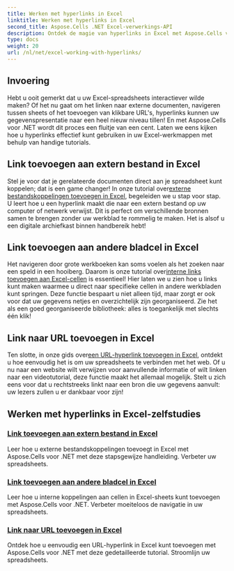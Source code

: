 ```yaml
---
title: Werken met hyperlinks in Excel
linktitle: Werken met hyperlinks in Excel
second_title: Aspose.Cells .NET Excel-verwerkings-API
description: Ontdek de magie van hyperlinks in Excel met Aspose.Cells voor .NET. Ontdek hoe eenvoudig het is om uw spreadsheets effectief te verbeteren.
type: docs
weight: 20
url: /nl/net/excel-working-with-hyperlinks/
---
```

## Invoering

Hebt u ooit gemerkt dat u uw Excel-spreadsheets interactiever wilde maken? Of het nu gaat om het linken naar externe documenten, navigeren tussen sheets of het toevoegen van klikbare URL's, hyperlinks kunnen uw gegevenspresentatie naar een heel nieuw niveau tillen! En met Aspose.Cells voor .NET wordt dit proces een fluitje van een cent. Laten we eens kijken hoe u hyperlinks effectief kunt gebruiken in uw Excel-werkmappen met behulp van handige tutorials.

## Link toevoegen aan extern bestand in Excel
Stel je voor dat je gerelateerde documenten direct aan je spreadsheet kunt koppelen; dat is een game changer! In onze tutorial over[externe bestandskoppelingen toevoegen in Excel](./add-link-to-external-file/), begeleiden we u stap voor stap. U leert hoe u een hyperlink maakt die naar een extern bestand op uw computer of netwerk verwijst. Dit is perfect om verschillende bronnen samen te brengen zonder uw werkblad te rommelig te maken. Het is alsof u een digitale archiefkast binnen handbereik hebt!

## Link toevoegen aan andere bladcel in Excel
 Het navigeren door grote werkboeken kan soms voelen als het zoeken naar een speld in een hooiberg. Daarom is onze tutorial over[interne links toevoegen aan Excel-cellen](./add-link-to-other-sheet-cell/) is essentieel! Hier laten we u zien hoe u links kunt maken waarmee u direct naar specifieke cellen in andere werkbladen kunt springen. Deze functie bespaart u niet alleen tijd, maar zorgt er ook voor dat uw gegevens netjes en overzichtelijk zijn georganiseerd. Zie het als een goed georganiseerde bibliotheek: alles is toegankelijk met slechts één klik!

## Link naar URL toevoegen in Excel
Ten slotte, in onze gids over[een URL-hyperlink toevoegen in Excel](./add-link-to-url/), ontdekt u hoe eenvoudig het is om uw spreadsheets te verbinden met het web. Of u nu naar een website wilt verwijzen voor aanvullende informatie of wilt linken naar een videotutorial, deze functie maakt het allemaal mogelijk. Stelt u zich eens voor dat u rechtstreeks linkt naar een bron die uw gegevens aanvult: uw lezers zullen u er dankbaar voor zijn!

## Werken met hyperlinks in Excel-zelfstudies
### [Link toevoegen aan extern bestand in Excel](./add-link-to-external-file/)
Leer hoe u externe bestandskoppelingen toevoegt in Excel met Aspose.Cells voor .NET met deze stapsgewijze handleiding. Verbeter uw spreadsheets.
### [Link toevoegen aan andere bladcel in Excel](./add-link-to-other-sheet-cell/)
Leer hoe u interne koppelingen aan cellen in Excel-sheets kunt toevoegen met Aspose.Cells voor .NET. Verbeter moeiteloos de navigatie in uw spreadsheets.
### [Link naar URL toevoegen in Excel](./add-link-to-url/)
Ontdek hoe u eenvoudig een URL-hyperlink in Excel kunt toevoegen met Aspose.Cells voor .NET met deze gedetailleerde tutorial. Stroomlijn uw spreadsheets.